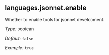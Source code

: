 

[comment]: # (Please add your documentation on top of this line)

## languages\.jsonnet\.enable

Whether to enable tools for jsonnet development\.



*Type:*
boolean



*Default:*
` false `



*Example:*
` true `
